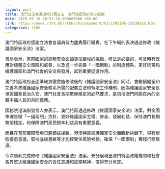 ```yaml
---
layout: post
title: 澳門立法會通過修訂國安法　澳門特區政府表示感謝
date: 2023-05-18 20:51:18.000000000 +08:00
link: https://news.rthk.hk/rthk/ch/component/k2/1701195-20230518.htm
categories: rthk
---
```


澳門特區政府感謝立法會各議員努力盡責履行職責，在下午細則表決通過修改《維護國家安全法》法案。

當局表示，當前國家的總體安全面臨更加嚴峻的挑戰，修法是必要的，可及時有效應對總體安全風險和威脅，以及進一步完善「一國兩制」的制度體系，更好統籌和維護國家和澳門社會的安全與發展，起到重要促進作用。

澳門特區政府全面準確貫徹實施修改後的《維護國家安全法》同時，會繼續健全和完善本澳維護國家安全體系所需的配套立法和執法工作機制，因為維護國家安全是保證國家長治久安、澳門社會長期繁榮穩定的必然要求，是包括澳門同胞在內的全體中國人民的共同義務。

國務院港澳辦發言人亦表示，澳門特區通過修改《維護國家安全法》法案，對全面準確貫徹「一國兩制」方針，更好維護國家主權、安全、發展利益，保持澳門長期繁榮穩定，和保障澳門居民根本利益具有重要意義。

而且在當前國際環境日趨錯綜複雜，港澳特區維護國家安全面臨新挑戰下，只有增強憂患意識，堅持底線思維等才能經受住風險考驗，確保「一國兩制」實踐行穩致遠。

今次順利完成修改《維護國家安全法》法案，充分展現出澳門特區政權機關和社會各界堅决維護國家安全的責任意識和擔當精神，值得充分肯定。
